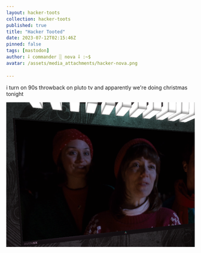 ```yaml
---
layout: hacker-toots
collection: hacker-toots
published: true
title: "Hacker Tooted"
date: 2023-07-12T02:15:46Z
pinned: false
tags: [mastodon]
author: ⸸ commander ░ nova ⸸ :~$
avatar: /assets/media_attachments/hacker-nova.png

---
```


<p>i turn on 90s throwback on pluto tv and apparently we&#39;re doing christmas tonight</p>

![media](/assets/media_attachments/files/110/698/702/083/689/480/original/560b6666c1a544fe.png)
